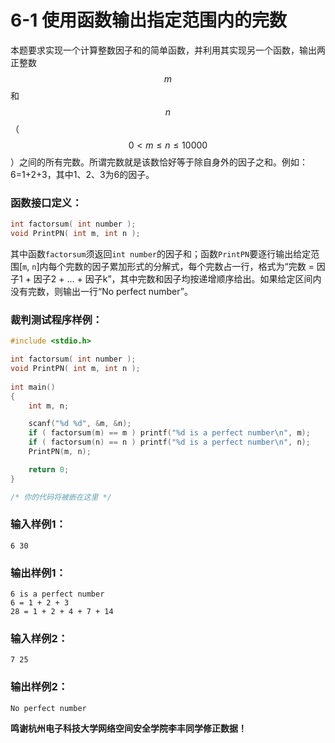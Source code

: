 # 6-1 使用函数输出指定范围内的完数

本题要求实现一个计算整数因子和的简单函数，并利用其实现另一个函数，输出两正整数$$m$$和$$n$$（$$0<m\le n\le 10000$$）之间的所有完数。所谓完数就是该数恰好等于除自身外的因子之和。例如：6=1+2+3，其中1、2、3为6的因子。

### 函数接口定义：
```c++
int factorsum( int number );
void PrintPN( int m, int n );
```
其中函数`factorsum`须返回`int number`的因子和；函数`PrintPN`要逐行输出给定范围[`m`, `n`]内每个完数的因子累加形式的分解式，每个完数占一行，格式为“完数 = 因子1 + 因子2 + ... + 因子k”，其中完数和因子均按递增顺序给出。如果给定区间内没有完数，则输出一行“No perfect number”。

### 裁判测试程序样例：
```c++
#include <stdio.h>

int factorsum( int number );
void PrintPN( int m, int n );
	
int main()
{
    int m, n;

    scanf("%d %d", &m, &n);
    if ( factorsum(m) == m ) printf("%d is a perfect number\n", m);
    if ( factorsum(n) == n ) printf("%d is a perfect number\n", n);
    PrintPN(m, n);

    return 0;
}

/* 你的代码将被嵌在这里 */
```

### 输入样例1：
```in
6 30
```

### 输出样例1：
```out
6 is a perfect number
6 = 1 + 2 + 3
28 = 1 + 2 + 4 + 7 + 14
```

### 输入样例2：
```in
7 25
```

### 输出样例2：
```out
No perfect number
```

**鸣谢杭州电子科技大学网络空间安全学院李丰同学修正数据！**
